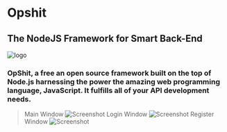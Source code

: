 # Opshit 
## The NodeJS Framework for Smart Back-End

![logo](https://raw.githubusercontent.com/opshit/opshit/master/public/img/opshit-small.png)

### OpShit, a free an open source framework built on the top of Node.js harnessing the power the amazing web programming language, JavaScript. It fulfills all of your API development needs.

> Main Window
![Screenshot](https://raw.githubusercontent.com/opshit/assets/master/screenshot/Screenshot1.png)
> Login Window
![Screenshot](https://raw.githubusercontent.com/opshit/assets/master/screenshot/Screenshot2.png)
> Register Window
![Screenshot](https://raw.githubusercontent.com/opshit/assets/master/screenshot/Screenshot3.png)